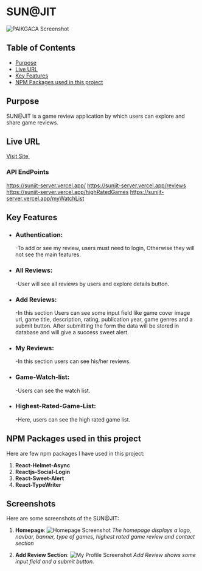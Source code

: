 # SUN@JIT

 ![PAIKGACA Screenshot](https://github.com/programming-hero-web-course2/b10-a10-client-side-indrojitmondal/blob/main/src/assets/screenshot/1.png)

## Table of Contents
- [Purpose](#purpose)
- [Live URL](#live-url)
- [Key Features](#key-features)
- [NPM Packages used in this project](#npm-packages-used-in-the-project)

## Purpose
SUN@JIT is a game review application by which users can explore and share game reviews. 

## Live URL
<a href='https://sunjit-98781.web.app/' target='_blank'>Visit Site </a> 
 ### API EndPoints
https://sunjit-server.vercel.app/
https://sunjit-server.vercel.app/reviews
https://sunjit-server.vercel.app/highRatedGames
https://sunjit-server.vercel.app/myWatchList



## Key Features
- ### Authentication:
    -To add or see my review, users must need to login, Otherwise they will not see the main features.
- ### All Reviews:
    -User will see all reviews by users and explore details button.
- ### Add Reviews: 
    -In this section Users can see some input field like game cover image url, game title, description, rating, publication year, game genres and a submit button. After submitting the form the data will be stored in database and will give a success sweet alert.
- ### My Reviews:
   -In this section users can see his/her reviews.
- ### Game-Watch-list:
   -Users can see the watch list.
- ### Highest-Rated-Game-List:
   -Here, users can see the high rated game list.

## NPM Packages used in this project
Here are few npm packages I have used in this project:
1. **React-Helmet-Async**
2. **Reactjs-Social-Login**
3. **React-Sweet-Alert**
4. **React-TypeWriter**


## Screenshots
Here are some screenshots of the SUN@JIT:

1. **Homepage**:
   ![Homepage Screenshot](https://github.com/programming-hero-web-course2/b10-a10-client-side-indrojitmondal/blob/main/src/assets/screenshot/1.png)
   *The homepage displays a logo, navbar, banner, type of games, highest rated game review and contact section*

2. **Add Review Section**:
   ![My Profile Screenshot](https://github.com/programming-hero-web-course2/b10-a10-client-side-indrojitmondal/blob/main/src/assets/screenshot/2.png)
   *Add Review shows some input field and a submit button.*






